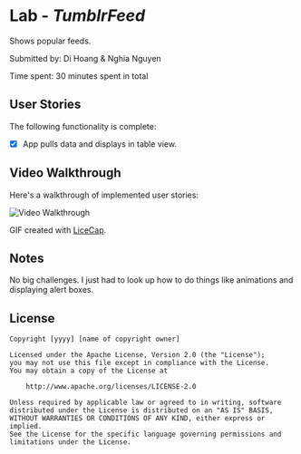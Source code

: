 # Lab - *TumblrFeed*

Shows popular feeds.

Submitted by: Di Hoang & Nghia Nguyen

Time spent: 30 minutes spent in total

## User Stories

The following functionality is complete:

* [x] App pulls data and displays in table view.

## Video Walkthrough 

Here's a walkthrough of implemented user stories:

<img src='http://imgur.com/3YAVURa.gif' title='Video Walkthrough' width='' alt='Video Walkthrough' />

GIF created with [LiceCap](http://www.cockos.com/licecap/).

## Notes

No big challenges. I just had to look up how to do things like animations and displaying alert boxes.

## License

    Copyright [yyyy] [name of copyright owner]

    Licensed under the Apache License, Version 2.0 (the "License");
    you may not use this file except in compliance with the License.
    You may obtain a copy of the License at

        http://www.apache.org/licenses/LICENSE-2.0

    Unless required by applicable law or agreed to in writing, software
    distributed under the License is distributed on an "AS IS" BASIS,
    WITHOUT WARRANTIES OR CONDITIONS OF ANY KIND, either express or implied.
    See the License for the specific language governing permissions and
    limitations under the License.

